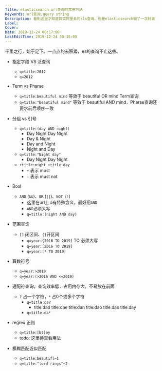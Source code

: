 ```yaml
---
Title: elasticsearch url查询的常用方法
Keywords: url查询,query string
Description: 看到这里才知道其实阿里云的sls查询，也是elasticsearch做了一次封装
Label:
Cover:
Date: 2019-12-24 00:17:00
LastEditTime: 2019-12-24 00:18:00
---
```


千里之行，始于足下。一点点的去积累，es的查询不止这些。



- 指定字段 VS 泛查询
  - `q=title:2012`
  - `q=2012`
- Term vs Pharse
  - `q=title:beautiful mind` 等效于 beautiful OR mind   Term查询
  - `q=title:"beautiful mind"` 等效于 beautiful AND mind，Pharse查询还要求前后顺序一致
- 分组 vs 引号
  - `q=title:(day AND night) `
    - Day Night Day Night
    - Day & Night
    - Day and Night
    - Night and Day
  - `q=title:"Night day"`
    - Day Night Day Night
  - `+title:night +title:day`
    - `+` 表示 must
    - `-` 表示 must not
- Bool
  - `AND` (`&&`)、`OR` (`||`)、`NOT `(`!`)  
    - 这里在url上 `&`有特殊含义，最好用`AND`
    - `AND`必须大写
    - `q=title:(night AND day)`
- 范围查询
  - `[]` 闭区间、`{}`开区间
    - `q=year:{2016 TO 2019]` TO 必须大写
    - `q=year:[2016 TO 2019]`
    - `q=year:[* TO 2019]`
- 算数符号
  - `q=year:>2019`
  - `q=year:(>2016 AND <=2019)`

- 通配符查询，查询效率低，占用内存大，不易放在前面
  - `?` 占一个字符，`*`  占0个或多个字符
    - `q=title:da?`
      - title:dad title:dae title:dan title:dao title:das title:day
    - `q=title:da*`

- regrex 正则
  - `q=title:[bt]oy`
  - todo: 这里待查看用法
- 模糊匹配近似匹配
  - `q=title:beautifl~1`
  - `q=title:"lord rings"~2`